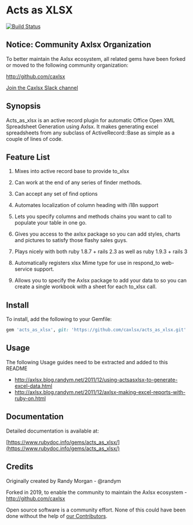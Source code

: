 # Acts as XLSX

[![Build Status](https://secure.travis-ci.org/caxlsx/acts_as_caxlsx.png)](http://travis-ci.org/caxlsx/acts_as_caxlsx/)

## Notice: Community Axlsx Organization

To better maintain the Axlsx ecosystem, all related gems have been forked or moved to the following community organization: 

http://github.com/caxlsx

[Join the Caxlsx Slack channel](https://join.slack.com/t/caxlsx/shared_invite/enQtOTI5OTM0MzI1Njk5LTBlMDQzNDk2YzkwODMxMmVkODMyYzJiZGU5NTQ3YTg5NTBlN2IwZTlmNTRjNzhiY2E0MDY2OTEyYmFlODI5NjA)

## Synopsis

Acts_as_xlsx is an active record plugin for automatic Office Open XML Spreadsheet Generation using Axlsx. It makes generating excel spreadsheets from any subclass of ActiveRecord::Base as simple as a couple of lines of code.

## Feature List

1. Mixes into active record base to provide to_xlsx

2. Can work at the end of any series of finder methods.

3. Can accept any set of find options

4. Automates localization of column heading with i18n support

5. Lets you specify columns and methods chains you want to call to populate your table in one go.

6. Gives you access to the axlsx package so you can add styles, charts and pictures to satisfy those flashy sales guys.

7. Plays nicely with both ruby 1.8.7 + rails 2.3 as well as ruby 1.9.3 + rails 3

8. Automatically registers xlsx Mime type for use in respond_to web-service support.

9. Allows you to specify the Axlsx package to add your data to so you can create a single workbook with a sheet for each to_xlsx call.


## Install

To install, add the following to your Gemfile:

```ruby
gem 'acts_as_xlsx', git: 'https://github.com/caxlsx/acts_as_xlsx.git'
```


## Usage

The following Usage guides need to be extracted and added to this README

- http://axlsx.blog.randym.net/2011/12/using-actsasxlsx-to-generate-excel-data.html
- http://axlsx.blog.randym.net/2011/12/axlsx-making-excel-reports-with-ruby-on.html


## Documentation

Detailed documentation is available at:

[https://www.rubydoc.info/gems/acts_as_xlsx/](https://www.rubydoc.info/gems/acts_as_xlsx/)


## Credits

Originally created by Randy Morgan - @randym

Forked in 2019, to enable the community to maintain the Axlsx ecosystem - http://github.com/caxlsx

Open source software is a community effort. None of this could have been done without the help of [our Contributors](https://github.com/caxlsx/acts_as_xlsx/graphs/contributors).
